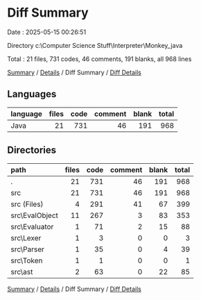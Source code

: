 # Diff Summary

Date : 2025-05-15 00:26:51

Directory c:\\Computer Science Stuff\\Interpreter\\Monkey_java

Total : 21 files,  731 codes, 46 comments, 191 blanks, all 968 lines

[Summary](results.md) / [Details](details.md) / Diff Summary / [Diff Details](diff-details.md)

## Languages
| language | files | code | comment | blank | total |
| :--- | ---: | ---: | ---: | ---: | ---: |
| Java | 21 | 731 | 46 | 191 | 968 |

## Directories
| path | files | code | comment | blank | total |
| :--- | ---: | ---: | ---: | ---: | ---: |
| . | 21 | 731 | 46 | 191 | 968 |
| src | 21 | 731 | 46 | 191 | 968 |
| src (Files) | 4 | 291 | 41 | 67 | 399 |
| src\\EvalObject | 11 | 267 | 3 | 83 | 353 |
| src\\Evaluator | 1 | 71 | 2 | 15 | 88 |
| src\\Lexer | 1 | 3 | 0 | 0 | 3 |
| src\\Parser | 1 | 35 | 0 | 4 | 39 |
| src\\Token | 1 | 1 | 0 | 0 | 1 |
| src\\ast | 2 | 63 | 0 | 22 | 85 |

[Summary](results.md) / [Details](details.md) / Diff Summary / [Diff Details](diff-details.md)
